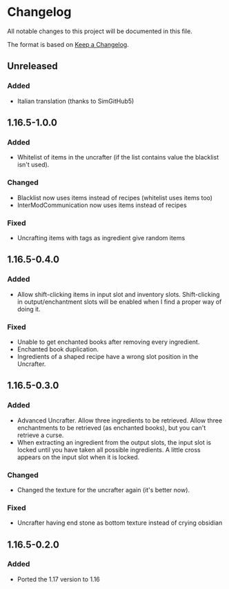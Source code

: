 # Changelog
All notable changes to this project will be documented in this file.

The format is based on [Keep a Changelog](https://keepachangelog.com/en/1.0.0/).

## Unreleased

### Added
- Italian translation (thanks to SimGitHub5)

## 1.16.5-1.0.0

### Added
- Whitelist of items in the uncrafter (if the list contains value the blacklist isn't used).

### Changed
- Blacklist now uses items instead of recipes (whitelist uses items too)
- InterModCommunication now uses items instead of recipes

### Fixed
- Uncrafting items with tags as ingredient give random items

## 1.16.5-0.4.0

### Added
- Allow shift-clicking items in input slot and inventory slots.
  Shift-clicking in output/enchantment slots will be enabled when I find a proper way of doing it.

### Fixed
- Unable to get enchanted books after removing every ingredient.
- Enchanted book duplication.
- Ingredients of a shaped recipe have a wrong slot position in the Uncrafter.

## 1.16.5-0.3.0

### Added
- Advanced Uncrafter. Allow three ingredients to be retrieved. Allow three enchantments to be retrieved (as enchanted books), but you can't retrieve a curse.
- When extracting an ingredient from the output slots, the input slot is locked until you have taken all possible ingredients.
  A little cross appears on the input slot when it is locked.

### Changed
- Changed the texture for the uncrafter again (it's better now).

### Fixed
- Uncrafter having end stone as bottom texture instead of crying obsidian

## 1.16.5-0.2.0

### Added
- Ported the 1.17 version to 1.16
